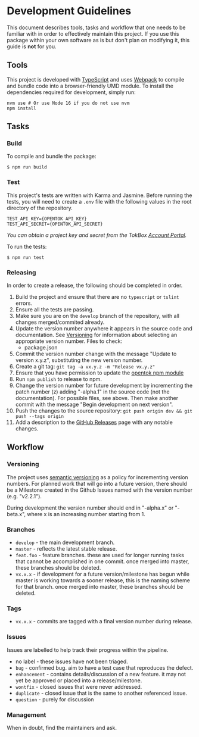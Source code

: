 # Development Guidelines

This document describes tools, tasks and workflow that one needs to be familiar with in order to effectively maintain this project. If you use this package within your own software as is but don't plan on modifying it, this guide is **not** for you.

## Tools

This project is developed with [TypeScript](https://www.typescriptlang.org/) and uses [Webpack](https://webpack.js.org/) to compile and bundle code into a browser-friendly UMD module.  To install the dependencies required for development, simply run:

```
nvm use # Or use Node 16 if you do not use nvm
npm install
```

## Tasks

### Build

To compile and bundle the package:
```
$ npm run build
```

### Test
This project's tests are written with Karma and Jasmine. Before running the tests, you will need to create a `.env` file with the following values in the root directory of the repository.
```
TEST_API_KEY={OPENTOK_API_KEY}
TEST_API_SECRET={OPENTOK_API_SECRET}
```
*You can obtain a project key and secret from the TokBox [Account Portal](https://tokbox.com/account/).*

To run the tests:
```
$ npm run test
```

### Releasing

In order to create a release, the following should be completed in order.

1. Build the project and ensure that there are no `typescript` or `tslint` errors.
1. Ensure all the tests are passing.
1. Make sure you are on the `develop` branch of the repository, with all changes merged/commited
   already.
1. Update the version number anywhere it appears in the source code and documentation. See [Versioning](#versioning) for information about selecting an appropriate version number. Files to check:
   - package.json
1. Commit the version number change with the message "Update to version x.y.z", substituting the new
   version number.
1. Create a git tag: `git tag -a vx.y.z -m "Release vx.y.z"`
1. Ensure that you have permission to update the
   [opentok npm module](https://www.npmjs.org/package/opentok)
1. Run `npm publish` to release to npm.
1. Change the version number for future development by incrementing the patch number (z) adding
   "-alpha.1" in the source code (not the documentation). For possible files, see above. Then make
   another commit with the message "Begin development on next version".
1. Push the changes to the source repository: `git push origin dev && git push --tags origin`
1. Add a description to the [GitHub Releases](https://github.com/opentok/opentok-node/releases) page with any notable changes.

## Workflow

### Versioning

The project uses [semantic versioning](http://semver.org/) as a policy for incrementing version numbers. For planned
work that will go into a future version, there should be a Milestone created in the Github Issues named with the version
number (e.g. "v2.2.1").

During development the version number should end in "-alpha.x" or "-beta.x", where x is an increasing number starting from 1.

### Branches

*  `develop` - the main development branch.
*  `master` - reflects the latest stable release.
*  `feat.foo` - feature branches. these are used for longer running tasks that cannot be accomplished in one commit.
   once merged into master, these branches should be deleted.
*  `vx.x.x` - if development for a future version/milestone has begun while master is working towards a sooner
   release, this is the naming scheme for that branch. once merged into master, these branches should be deleted.

### Tags

*  `vx.x.x` - commits are tagged with a final version number during release.

### Issues

Issues are labelled to help track their progress within the pipeline.

*  no label - these issues have not been triaged.
*  `bug` - confirmed bug. aim to have a test case that reproduces the defect.
*  `enhancement` - contains details/discussion of a new feature. it may not yet be approved or placed into a
   release/milestone.
*  `wontfix` - closed issues that were never addressed.
*  `duplicate` - closed issue that is the same to another referenced issue.
*  `question` - purely for discussion

### Management

When in doubt, find the maintainers and ask.

